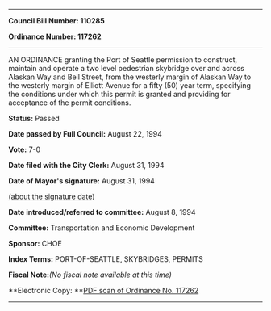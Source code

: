 

********

**Council Bill Number: 110285**
   
**Ordinance Number: 117262**
********

 AN ORDINANCE granting the Port of Seattle permission to construct, maintain and operate a two level pedestrian skybridge over and across Alaskan Way and Bell Street, from the westerly margin of Alaskan Way to the westerly margin of Elliott Avenue for a fifty (50) year term, specifying the conditions under which this permit is granted and providing for acceptance of the permit conditions.

**Status:** Passed
   
**Date passed by Full Council:** August 22, 1994
   
**Vote:** 7-0
   
**Date filed with the City Clerk:** August 31, 1994
   
**Date of Mayor's signature:** August 31, 1994
   
[(about the signature date)](/~public/approvaldate.htm)
   
   
   
**Date introduced/referred to committee:** August 8, 1994
   
**Committee:** Transportation and Economic Development
   
**Sponsor:** CHOE
   
   
**Index Terms:** PORT-OF-SEATTLE, SKYBRIDGES, PERMITS

**Fiscal Note:**_(No fiscal note available at this time)_

**Electronic Copy: **[PDF scan of Ordinance No. 117262](/~archives/Ordinances/Ord_117262.pdf)

********

